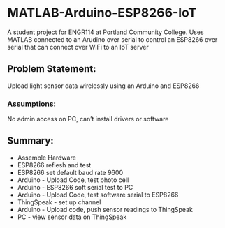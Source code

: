 # MATLAB-Arduino-ESP8266-IoT
A student project for ENGR114 at Portland Community College. Uses MATLAB connected to an Arudino over serial to control an ESP8266 over serial that can connect over WiFi to an IoT server 

## Problem Statement: 
Upload light sensor data wirelessly using an Arduino and ESP8266
 
### Assumptions: 
No admin access on PC, can’t install drivers or software
 
## Summary:
- Assemble Hardware
- ESP8266 reflesh and test
- ESP8266 set default baud rate 9600
- Arduino - Upload Code, test photo cell
- Arduino - ESP8266 soft serial test to PC
- Arduino - Upload Code, test software serial to ESP8266
- ThingSpeak - set up channel
- Arduino - Upload code, push sensor readings to ThingSpeak
- PC - view sensor data on ThingSpeak
